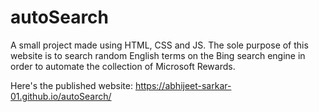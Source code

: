 # autoSearch
A small project made using HTML, CSS and JS. The sole purpose of this website is to search random English terms on the Bing search engine in order to automate the collection of Microsoft Rewards.
 
Here's the published website: https://abhijeet-sarkar-01.github.io/autoSearch/
